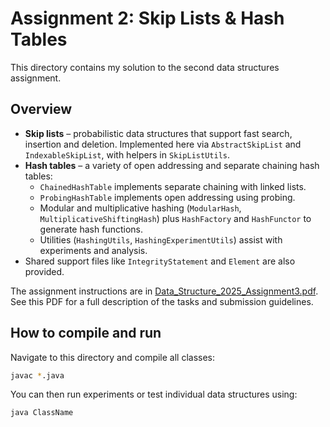 # Assignment 2: Skip Lists & Hash Tables

This directory contains my solution to the second data structures assignment.

## Overview
- **Skip lists** – probabilistic data structures that support fast search, insertion and deletion. Implemented here via `AbstractSkipList` and `IndexableSkipList`, with helpers in `SkipListUtils`.
- **Hash tables** – a variety of open addressing and separate chaining hash tables:
  - `ChainedHashTable` implements separate chaining with linked lists.
  - `ProbingHashTable` implements open addressing using probing.
  - Modular and multiplicative hashing (`ModularHash`, `MultiplicativeShiftingHash`) plus `HashFactory` and `HashFunctor` to generate hash functions.
  - Utilities (`HashingUtils`, `HashingExperimentUtils`) assist with experiments and analysis.
- Shared support files like `IntegrityStatement` and `Element` are also provided.

The assignment instructions are in [Data_Structure_2025_Assignment3.pdf](./Data_Structure_2025_Assignment3.pdf). See this PDF for a full description of the tasks and submission guidelines.

## How to compile and run
Navigate to this directory and compile all classes:

```bash
javac *.java
```

You can then run experiments or test individual data structures using:

```bash
java ClassName
```
